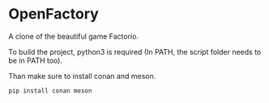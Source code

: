 # OpenFactory

A clone of the beautiful game Factorio.

To build the project, python3 is required (In PATH, the script folder needs to be in PATH too).

Than make sure to install conan and meson.
```bash
pip install conan meson
```
